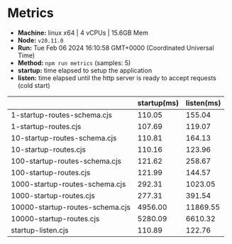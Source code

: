 # Metrics
* __Machine:__ linux x64 | 4 vCPUs | 15.6GB Mem
* __Node:__ `v20.11.0`
* __Run:__ Tue Feb 06 2024 16:10:58 GMT+0000 (Coordinated Universal Time)
* __Method:__ `npm run metrics` (samples: 5)
* __startup:__ time elapsed to setup the application
* __listen:__ time elapsed until the http server is ready to accept requests (cold start)

| | startup(ms) | listen(ms) |
|-| -       | -      |
| 1-startup-routes-schema.cjs | 110.05 | 155.04 |
| 1-startup-routes.cjs | 107.69 | 119.07 |
| 10-startup-routes-schema.cjs | 110.81 | 164.13 |
| 10-startup-routes.cjs | 110.16 | 123.96 |
| 100-startup-routes-schema.cjs | 121.62 | 258.67 |
| 100-startup-routes.cjs | 121.99 | 144.57 |
| 1000-startup-routes-schema.cjs | 292.31 | 1023.05 |
| 1000-startup-routes.cjs | 277.31 | 391.54 |
| 10000-startup-routes-schema.cjs | 4956.00 | 11869.55 |
| 10000-startup-routes.cjs | 5280.09 | 6610.32 |
| startup-listen.cjs | 110.89 | 122.76 |
